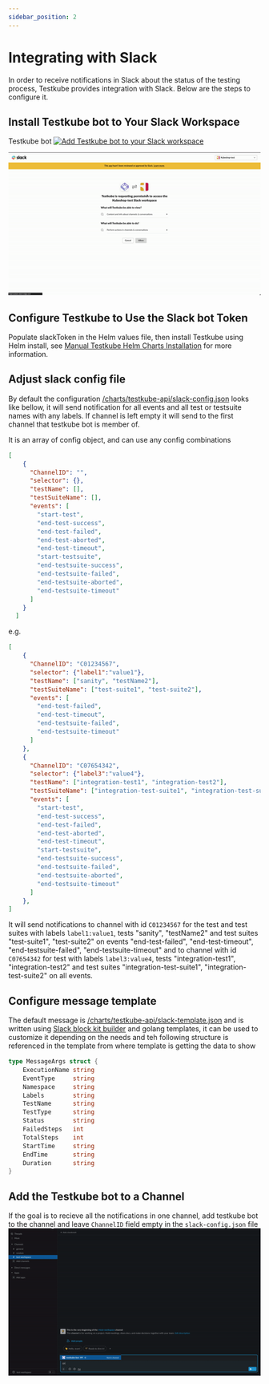 ```yaml
---
sidebar_position: 2
---
```

# Integrating with Slack

In order to receive notifications in Slack about the status of the testing process, Testkube provides integration with Slack. Below are the steps to configure it.

## **Install Testkube bot to Your Slack Workspace**

Testkube bot
<a href="https://slack.com/oauth/v2/authorize?client_id=1943550956369.3416932538629&scope=chat:write,chat:write.public,groups:read,channels:read&user_scope="><img alt="Add Testkube bot to your Slack workspace" height="40" width="139" src="https://platform.slack-edge.com/img/add_to_slack.png" srcSet="https://platform.slack-edge.com/img/add_to_slack.png 1x, https://platform.slack-edge.com/img/add_to_slack@2x.png 2x" /></a>

![img.gif](../img/add-testkube-bot-to-workspace.gif)

## **Configure Testkube to Use the Slack bot Token**

Populate slackToken in the Helm values file, then install Testkube using Helm install, see [Manual Testkube Helm Charts Installation](../1-installing.md) for more information.

## **Adjust slack config file**

By default the configuration [/charts/testkube-api/slack-config.json](https://github.com/kubeshop/helm-charts/blob/704c71fa3b8f0138f983ea9a2fa598ecbe3868ae/charts/testkube-api/slack-config.json) looks like bellow, it will send notification for all events and all test or testsuite names with any labels.
If channel is left empty it will send to the first channel that testkube bot is member of.

It is an array of config object, and can use any config combinations
```json
[
    {
      "ChannelID": "",
      "selector": {},
      "testName": [],
      "testSuiteName": [],
      "events": [
        "start-test",
        "end-test-success",
        "end-test-failed",
        "end-test-aborted",
        "end-test-timeout",
        "start-testsuite",
        "end-testsuite-success",
        "end-testsuite-failed",
        "end-testsuite-aborted",
        "end-testsuite-timeout"
      ]
    }
  ]
```
e.g.

```json
[
    {
      "ChannelID": "C01234567",
      "selector": {"label1":"value1"},
      "testName": ["sanity", "testName2"],
      "testSuiteName": ["test-suite1", "test-suite2"],
      "events": [
        "end-test-failed",
        "end-test-timeout",
        "end-testsuite-failed",
        "end-testsuite-timeout"
      ]
    },
    {
      "ChannelID": "C07654342",
      "selector": {"label3":"value4"},
      "testName": ["integration-test1", "integration-test2"],
      "testSuiteName": ["integration-test-suite1", "integration-test-suite2"],
      "events": [
        "start-test",
        "end-test-success",
        "end-test-failed",
        "end-test-aborted",
        "end-test-timeout",
        "start-testsuite",
        "end-testsuite-success",
        "end-testsuite-failed",
        "end-testsuite-aborted",
        "end-testsuite-timeout"
      ]
    },
]
```

It will send notifications to channel with id `C01234567` for the test and test suites with labels `label1:value1`, tests "sanity", "testName2" and test suites "test-suite1", "test-suite2" on events "end-test-failed", "end-test-timeout", "end-testsuite-failed", "end-testsuite-timeout" and to channel with id `C07654342` for test with labels `label3:value4`, tests "integration-test1", "integration-test2" and test suites "integration-test-suite1", "integration-test-suite2" on all events.

## **Configure message template**

The default message is [/charts/testkube-api/slack-template.json](https://github.com/kubeshop/helm-charts/blob/311ff9f6fc38dfb5196b91a6f63ee7d3f59f7f4b/charts/testkube-api/slack-template.json) and is written using [Slack block kit builder](https://app.slack.com/block-kit-builder) and golang templates, it can be used to customize it depending on the needs and teh following structure is referenced in the template from where template is getting the data to show

```go
type MessageArgs struct {
	ExecutionName string
	EventType     string
	Namespace     string
	Labels        string
	TestName      string
	TestType      string
	Status        string
	FailedSteps   int
	TotalSteps    int
	StartTime     string
	EndTime       string
	Duration      string
}
```

## **Add the Testkube bot to a Channel**

If the goal is to recieve all the notifications in one channel, add testkube bot to the channel and leave `ChannelID` field empty in the `slack-config.json` file
![img.gif](../img/add-testkube-bot-to-channel.gif)